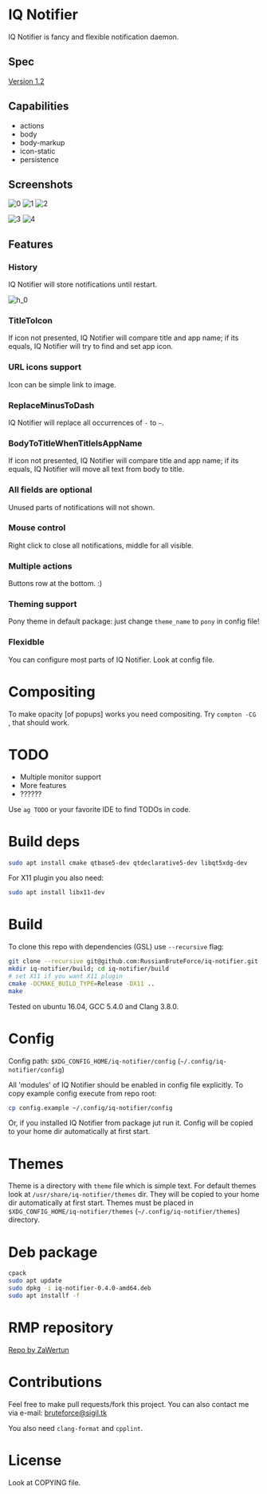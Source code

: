 # IQ Notifier
IQ Notifier is fancy and flexible notification daemon.

## Spec
[Version 1.2](https://people.gnome.org/~mccann/docs/notification-spec/notification-spec-latest.html)

## Capabilities
- actions
- body
- body-markup
- icon-static
- persistence

## Screenshots
![0](/screenshots/0.png?raw=true)
![1](/screenshots/1.png?raw=true)
![2](/screenshots/2.png?raw=true)

![3](/screenshots/3.png?raw=true)
![4](/screenshots/4.png?raw=true)

## Features
### History
IQ Notifier will store notifications until restart.

![h_0](/screenshots/h_0.png?raw=true)

### TitleToIcon
If icon not presented, IQ Notifier will compare title and app name; if its equals, IQ Notifier will try to find and set app icon.

### URL icons support
Icon can be simple link to image.

### ReplaceMinusToDash
IQ Notifier will replace all occurrences of `-` to `—`.

### BodyToTitleWhenTitleIsAppName
If icon not presented, IQ Notifier will compare title and app name; if its equals, IQ Notifier will move all text from body to title.

### All fields are optional
Unused parts of notifications will not shown. 

### Mouse control
Right click to close all notifications, middle for all visible.

### Multiple actions
Buttons row at the bottom. :)

### Theming support
Pony theme in default package: just change `theme_name` to `pony` in config file!

### Flexidble
You can configure most parts of IQ Notifier. Look at config file.

# Compositing
To make opacity [of popups] works you need compositing. Try `compton -CG `, that should work.

# TODO
- Multiple monitor support
- More features
- ??????

Use `ag TODO` or your favorite IDE to find TODOs in code.

# Build deps
```bash
sudo apt install cmake qtbase5-dev qtdeclarative5-dev libqt5xdg-dev
```

For X11 plugin you also need:
```bash
sudo apt install libx11-dev
```

# Build
To clone this repo with dependencies (GSL) use `--recursive` flag:
```bash
git clone --recursive git@github.com:RussianBruteForce/iq-notifier.git
mkdir iq-notifier/build; cd iq-notifier/build
# set X11 if you want X11 plugin
cmake -DCMAKE_BUILD_TYPE=Release -DX11 ..
make
```

Tested on ubuntu 16.04, GCC 5.4.0 and Clang 3.8.0.

# Config
Config path: `$XDG_CONFIG_HOME/iq-notifier/config` (`~/.config/iq-notifier/config`)

All 'modules' of IQ Notifier should be enabled in config file explicitly. To copy example config execute from repo root:
```bash
cp config.example ~/.config/iq-notifier/config
```

Or, if you installed IQ Notifier from package jut run it. Config will be copied to your home dir automatically at first start.


# Themes
Theme is a directory with `theme` file which is simple text. For default themes look at `/usr/share/iq-notifier/themes` dir. They will be copied to your home dir automatically at first start.
Themes must be placed in `$XDG_CONFIG_HOME/iq-notifier/themes` (`~/.config/iq-notifier/themes`) directory.

# Deb package
```bash
cpack
sudo apt update
sudo dpkg -i iq-notifier-0.4.0-amd64.deb
sudo apt installf -f
```

# RMP repository
[Repo by ZaWertun](https://copr.fedorainfracloud.org/coprs/zawertun/scrapyard/)

# Contributions
Feel free to make pull requests/fork this project. You can also contact me via e-mail: [bruteforce@sigil.tk](mailto:bruteforce@sigil.tk)

You also need `clang-format` and `cpplint`.

# License
Look at COPYING file.
